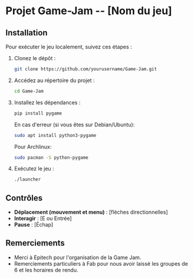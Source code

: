 # Projet Game-Jam -- [Nom du jeu]

## Installation
Pour exécuter le jeu localement, suivez ces étapes :
1. Clonez le dépôt :
    ```sh
    git clone https://github.com/yourusername/Game-Jam.git
    ```
2. Accédez au répertoire du projet :
    ```sh
    cd Game-Jam
    ```
3. Installez les dépendances :
    ```sh
    pip install pygame
    ```
    En cas d'erreur (si vous êtes sur Debian/Ubuntu):
    ```sh
    sudo apt install python3-pygame
    ```
    Pour Archlinux:
    ```sh
    sudo pacman -S python-pygame
    ```
4. Exécutez le jeu :
    ```sh
    ./launcher
    ```

## Contrôles
- **Déplacement (mouvement et menu)** : [flèches directionnelles]
- **Interagir** : [E ou Entrée]
- **Pause** : [Échap]

## Remerciements
- Merci à Epitech pour l'organisation de la Game Jam.
- Remerciements particuliers à Fab pour nous avoir laissé les groupes de 6 et les horaires de rendu.
